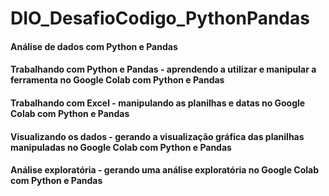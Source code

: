# DIO_DesafioCodigo_PythonPandas

#### Análise de dados com Python e Pandas
#### Trabalhando com Python e Pandas - aprendendo a utilizar e manipular a ferramenta no Google Colab com Python e Pandas
#### Trabalhando com Excel - manipulando as planilhas e datas no Google Colab com Python e Pandas
#### Visualizando os dados - gerando a visualização gráfica das planilhas manipuladas no Google Colab com Python e Pandas
#### Análise exploratória - gerando uma análise exploratória no Google Colab com Python e Pandas
